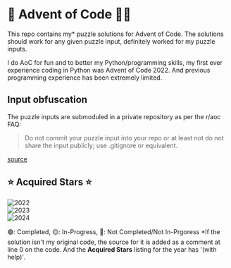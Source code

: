 # 🎄 Advent of Code 🎅🏻
This repo contains my* puzzle solutions for Advent of Code. The solutions should work for any given puzzle input, definitely worked for my puzzle inputs.

I do AoC for fun and to better my Python/programming skills, my first ever experience coding in Python was Advent of Code 2022. And previous programming experience has been extremely limited.



## Input obfuscation
The puzzle inputs are submoduled in a private repository as per the r/aoc FAQ:
> Do not commit your puzzle input into your repo or at least not do not share the input publicly; use .gitignore or equivalent.

[source](https://reddit.com/r/adventofcode/wiki/faqs/copyright/inputs)

## ⭐️ Acquired Stars ⭐️
![2022](https://img.shields.io/endpoint?url=https://raw.githubusercontent.com/neckless-was-taken/advent-of-code/main/year_2022/completion.json)\
![2023](https://img.shields.io/endpoint?url=https://raw.githubusercontent.com/neckless-was-taken/advent-of-code/main/year_2023/completion.json)\
![2024](https://img.shields.io/endpoint?url=https://raw.githubusercontent.com/neckless-was-taken/advent-of-code/main/year_2024/completion.json)

🟢: Completed, 🟡: In-Progress, 🔴: Not Completed/Not In-Prgoress
*If the solution isn't my original code, the source for it is added as a comment at line 0 on the code. And the **Acquired Stars** listing for the year has '(with help)'.